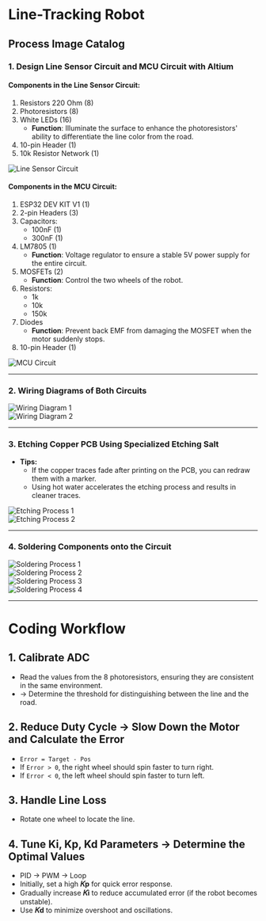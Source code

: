 # Line-Tracking Robot

## Process Image Catalog

### 1. Design Line Sensor Circuit and MCU Circuit with Altium

#### Components in the Line Sensor Circuit:
1. Resistors 220 Ohm (8)
2. Photoresistors (8)
3. White LEDs (16)  
   - **Function**: Illuminate the surface to enhance the photoresistors' ability to differentiate the line color from the road.
4. 10-pin Header (1)
5. 10k Resistor Network (1)

![Line Sensor Circuit](image-10.png)

#### Components in the MCU Circuit:
1. ESP32 DEV KIT V1 (1)
2. 2-pin Headers (3)
3. Capacitors:  
   - 100nF (1)  
   - 300nF (1)
4. LM7805 (1)  
   - **Function**: Voltage regulator to ensure a stable 5V power supply for the entire circuit.
5. MOSFETs (2)  
   - **Function**: Control the two wheels of the robot.
6. Resistors:  
   - 1k  
   - 10k  
   - 150k
7. Diodes  
   - **Function**: Prevent back EMF from damaging the MOSFET when the motor suddenly stops.
8. 10-pin Header (1)

![MCU Circuit](image-11.png)

---

### 2. Wiring Diagrams of Both Circuits

![Wiring Diagram 1](image-12.png)  
![Wiring Diagram 2](image-13.png)

---

### 3. Etching Copper PCB Using Specialized Etching Salt

- **Tips:**  
  - If the copper traces fade after printing on the PCB, you can redraw them with a marker.  
  - Using hot water accelerates the etching process and results in cleaner traces.

![Etching Process 1](image-14.png)  
![Etching Process 2](image-1.png)

---

### 4. Soldering Components onto the Circuit

![Soldering Process 1](image-2.png)  
![Soldering Process 2](image-3.png)  
![Soldering Process 3](image-4.png)  
![Soldering Process 4](image-5.png)

---

# Coding Workflow

## 1. Calibrate ADC 
- Read the values from the 8 photoresistors, ensuring they are consistent in the same environment.  
- -> Determine the threshold for distinguishing between the line and the road.

## 2. Reduce Duty Cycle -> Slow Down the Motor and Calculate the Error
- `Error = Target - Pos`  
- If `Error > 0`, the right wheel should spin faster to turn right.  
- If `Error < 0`, the left wheel should spin faster to turn left.

## 3. Handle Line Loss
- Rotate one wheel to locate the line.

## 4. Tune Ki, Kp, Kd Parameters -> Determine the Optimal Values
- PID -> PWM -> Loop
- Initially, set a high **𝐾p** for quick error response.
- Gradually increase **𝐾i** to reduce accumulated error (if the robot becomes unstable).
- Use **𝐾d** to minimize overshoot and oscillations.
